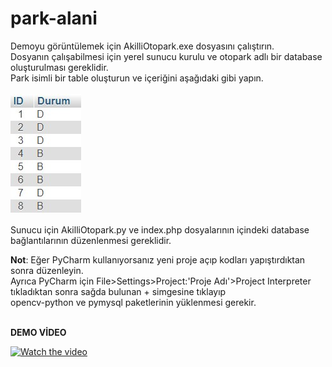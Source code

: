 # park-alani
Demoyu görüntülemek için AkilliOtopark.exe dosyasını çalıştırın.<br>
Dosyanın çalışabilmesi için yerel sunucu kurulu ve otopark adlı bir database oluşturulması gereklidir.<br>
Park isimli bir table oluşturun ve içeriğini aşağıdaki gibi yapın.<br><br>
<img src="images/db.jpg"><br>


Sunucu için AkilliOtopark.py ve index.php dosyalarının içindeki database bağlantılarının düzenlenmesi gereklidir.

**Not**: Eğer PyCharm kullanıyorsanız yeni proje açıp kodları yapıştırdıktan sonra düzenleyin.<br>
Ayrıca PyCharm için File>Settings>Project:'Proje Adı'>Project Interpreter tıkladıktan sonra sağda bulunan + simgesine tıklayıp<br> 
opencv-python ve pymysql paketlerinin yüklenmesi gerekir.<br><br>


**DEMO VİDEO**<br>


[![Watch the video](https://img.youtube.com/vi/Yi0E0pPEOPw/maxresdefault.jpg)](https://youtu.be/Yi0E0pPEOPw)
